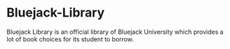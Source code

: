 # Bluejack-Library
Bluejack Library is an official library of Bluejack University which provides a lot of book choices for its student to borrow. 
